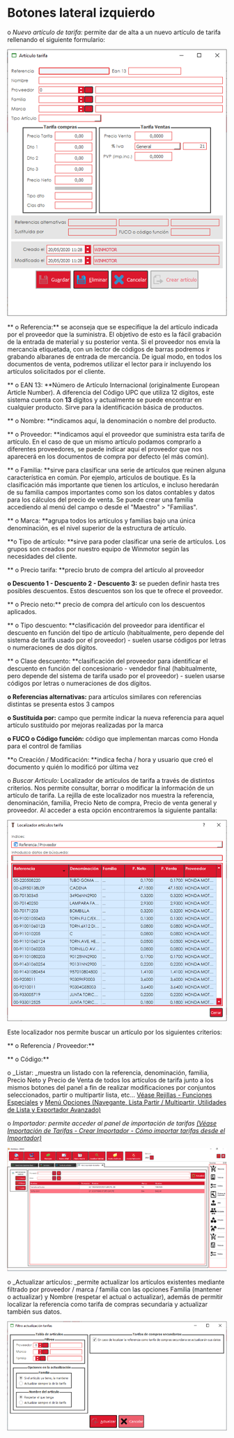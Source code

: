 # Botones lateral izquierdo

&#x20;              o   _Nuevo artículo de tarifa:_ permite dar de alta a un nuevo artículo de tarifa rellenando el siguiente formulario:

![](<../../../../.gitbook/assets/image (562).png>)

**                                o   Referencia:** se aconseja que se especifique la del artículo indicada por el proveedor que la suministra. El objetivo de esto es la fácil grabación de la entrada de material y su posterior venta. Si el proveedor nos envía la mercancía etiquetada, con un lector de códigos de barras podremos ir grabando albaranes de entrada de mercancía. De igual modo, en todos los documentos de venta, podremos utilizar el lector para ir incluyendo los artículos solicitados por el cliente.

**                                o   EAN 13: **Número de Artículo Internacional (originalmente European Article Number). A diferencia del Código UPC que utiliza 12 dígitos, este sistema cuenta con **13** dígitos y actualmente se puede encontrar en cualquier producto. Sirve para la identificación básica de productos.

**                                o   Nombre: **indicamos aquí, la denominación o nombre del producto.

**                                o   Proveedor: **indicamos aquí el proveedor que suministra esta tarifa de artículo. En el caso de que un mismo artículo podamos comprarlo a diferentes proveedores, se puede indicar aquí el proveedor que nos aparecerá en los documentos de compra por defecto (el más común).

**                                o   Familia: **sirve para clasificar una serie de artículos que reúnen alguna característica en común. Por ejemplo, artículos de boutique. Es la clasificación más importante que tienen los artículos, e incluso heredarán de su familia campos importantes como son los  datos contables y datos para los cálculos del precio de venta. Se puede crear una familia accediendo al menú del campo o desde el "Maestro" > "Familias".

**                                 o   Marca: **agrupa todos los artículos y familias bajo una única denominación, es el nivel superior de la estructura de artículo.

&#x20;                                **o   Tipo de artículo: **sirve para poder clasificar una serie de artículos. Los grupos son creados por nuestro equipo de Winmotor según las necesidades del cliente.

**                                 o   Precio tarifa: **precio bruto de compra del artículo al proveedor

&#x20;                                **o   Descuento 1 - Descuento 2 - Descuento 3:** se pueden definir hasta tres posibles descuentos. Estos descuentos son los que te ofrece el proveedor.

**                                 o   Precio neto:** precio de compra del artículo con los descuentos aplicados.

**                                 o   Tipo descuento: **clasificación del proveedor para identificar el descuento en función del tipo de artículo (habitualmente, pero depende del sistema de tarifa usado por el proveedor) - suelen usarse códigos por letras o numeraciones de dos dígitos.

**                                 o   Clase descuento: **clasificación del proveedor para identificar el descuento en función del concesionario - vendedor final (habitualmente, pero depende del sistema de tarifa usado por el proveedor) - suelen usarse códigos por letras o numeraciones de dos dígitos.

&#x20;                                **o   Referencias alternativas:** para artículos similares con referencias distintas se presenta estos 3 campos

&#x20;                                **o   Sustituida por:** campo que permite indicar la nueva referencia para aquel artículo sustituido por mejoras realizadas por la marca

&#x20;                                **o   FUCO o Código función:** código que implementan marcas como Honda para el control de familias

&#x20;                                **o   Creación / Modificación: **indica fecha / hora y usuario que creó el documento y quién lo modificó por última vez

&#x20;             o   _Buscar Artículo:_ Localizador de artículos de tarifa a través de distintos criterios. Nos permite consultar, borrar o modificar la información de un artículo de tarifa. La rejilla de este localizador nos muestra la referencia, denominación, familia, Precio Neto de compra, Precio de venta general y proveedor. Al acceder a esta opción encontraremos la siguiente pantalla:

![](<../../../../.gitbook/assets/image (563).png>)

Este localizador nos permite buscar un artículo por los siguientes criterios:

**                                 o   Referencia / Proveedor:**&#x20;

**                                 o   Código:**&#x20;

&#x20;              o   _Listar: _muestra un listado con la referencia, denominación, familia, Precio Neto y Precio de Venta de todos los artículos de tarifa junto a los mismos botones del panel a fin de realizar modificaciones por conjuntos seleccionados, partir o multipartir lista, etc... [Véase Rejillas - Funciones Especiales](https://winmotor.gitbook.io/project/faq/rejillas-funciones-especiales) y [Menú Opciones (Navegante, Lista Partir / Multipartir, Utilidades de Lista y Exportador Avanzado)](https://winmotor.gitbook.io/project/faq/menu-opciones)

&#x20;              o   _Importador: permite acceder al panel de importación de tarifas _[_(Véase Importación de Tarifas - Crear Importador - Cómo importar tarifas desde el Importador)_](https://winmotor.gitbook.io/project/tutoriales/como-crear-un-importador-de-tarifa-por-marca)__

![](<../../../../.gitbook/assets/image (578).png>)

&#x20;              o   _Actualizar artículos: _permite actualizar los artículos existentes mediante filtrado por proveedor / marca / familia con las opciones Familia (mantener o actualizar) y Nombre (respetar el actual o actualizar), además de permitir localizar la referencia como tarifa de compras secundaria y actualizar también sus datos.

![](<../../../../.gitbook/assets/image (579).png>)
